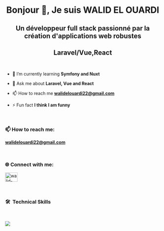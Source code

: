 <h1 align="center">Bonjour 👋, Je suis WALID EL OUARDI</h1>
<h2 align="center">Un développeur full stack passionné par la création d'applications web robustes</h2>
<h2 align="center">Laravel/Vue,React</h2>
<br>


- 🌱 I’m currently learning **Symfony and Nuxt**

- 💬 Ask me about **Laravel, Vue and React**

- 📫 How to reach me **walidelouardi22@gmail.com**

- ⚡ Fun fact **I think I am funny**
<br>

<h3>📫 How to reach me:</h3>
<p>
  <b><a href="mailto:walidelouardi22@gmail.com">walidelouardi22@gmail.com</a></b>
</p>
<br>

<h3 align="left">🌐 Connect with me:</h3>
<p align="left">
<a href="https://linkedin.com/in/walid-elouardi" target="blank"><img align="center" src="https://raw.githubusercontent.com/rahuldkjain/github-profile-readme-generator/master/src/images/icons/Social/linked-in-alt.svg" alt="walid-elouardi" height="30" width="40" /></a>
</p>
<br>

### <p>🛠 &nbsp;Technical Skills</p>
<br>
<p>
  <a href="https://github.com/neimael">
    <img src="https://skillicons.dev/icons?i=html,css,js,ts,php,tailwind,bootstrap,vue,nuxtjs,pinia,react,redux,laravel,symfony,mysql,linux,postman,git,github"/>
  </a>
</p>
<br><br>
